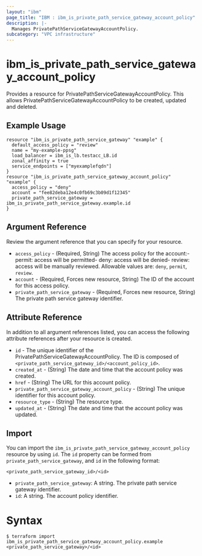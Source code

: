 ```yaml
---
layout: "ibm"
page_title: "IBM : ibm_is_private_path_service_gateway_account_policy"
description: |-
  Manages PrivatePathServiceGatewayAccountPolicy.
subcategory: "VPC infrastructure"
---
```


# ibm_is_private_path_service_gateway_account_policy

Provides a resource for PrivatePathServiceGatewayAccountPolicy. This allows PrivatePathServiceGatewayAccountPolicy to be created, updated and deleted.

## Example Usage

```hcl
resource "ibm_is_private_path_service_gateway" "example" {
  default_access_policy = "review"
  name = "my-example-ppsg"
  load_balancer = ibm_is_lb.testacc_LB.id
  zonal_affinity = true
  service_endpoints = ["myexamplefqdn"]
}
resource "ibm_is_private_path_service_gateway_account_policy" "example" {
  access_policy = "deny"
  account = "fee82deba12e4c0fb69c3b09d1f12345"
  private_path_service_gateway = ibm_is_private_path_service_gateway.example.id
}
```

## Argument Reference

Review the argument reference that you can specify for your resource.

- `access_policy` - (Required, String) The access policy for the account:- permit: access will be permitted- deny:  access will be denied- review: access will be manually reviewed. Allowable values are: `deny`, `permit`, `review`. 
- `account` - (Required, Forces new resource, String) The ID of the account for this access policy.
- `private_path_service_gateway` - (Required, Forces new resource, String) The private path service gateway identifier.

## Attribute Reference

In addition to all argument references listed, you can access the following attribute references after your resource is created.

- `id` - The unique identifier of the PrivatePathServiceGatewayAccountPolicy. The ID is composed of `<private_path_service_gateway_id>/<account_policy_id>`.
- `created_at` - (String) The date and time that the account policy was created.
- `href` - (String) The URL for this account policy.
- `private_path_service_gateway_account_policy` - (String) The unique identifier for this account policy.
- `resource_type` - (String) The resource type.
- `updated_at` - (String) The date and time that the account policy was updated.


## Import

You can import the `ibm_is_private_path_service_gateway_account_policy` resource by using `id`.
The `id` property can be formed from `private_path_service_gateway`, and `id` in the following format:

```
<private_path_service_gateway_id>/<id>
```
- `private_path_service_gateway`: A string. The private path service gateway identifier.
- `id`: A string. The account policy identifier.

# Syntax
```
$ terraform import ibm_is_private_path_service_gateway_account_policy.example <private_path_service_gateway>/<id>
```
